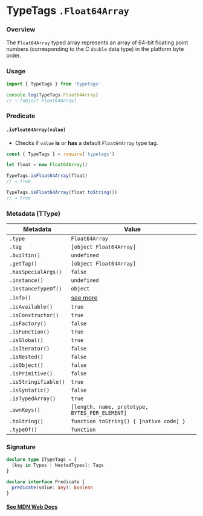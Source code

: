 # TypeTags `.Float64Array`

### Overview

The `Float64Array` typed array represents an array of 64-bit floating point numbers (corresponding to the C `double` data type) in the platform byte order.

### Usage

```js
import { TypeTags } from 'typetags'

console.log(TypeTags.Float64Array)
// → [object Float64Array]
```

### Predicate

#### `.isFloat64Array(value)`

- Checks if `value` **is** or **has** a default `Float64Array` type tag.

```js
const { TypeTags } = require('typetags')

let float = new Float64Array()

TypeTags.isFloat64Array(float)
// → true

TypeTags.isFloat64Array(float.toString())
// → true
```

### Metadata (TType)

| Metadata             | Value                                          |
| -------------------- | ---------------------------------------------- |
| `.type`              | `Float64Array`                                 |
| `.tag`               | `[object Float64Array]`                        |
| `.builtin()`         | `undefined`                                    |
| `.getTag()`          | `[object Float64Array]`                        |
| `.hasSpecialArgs()`  | `false`                                        |
| `.instance()`        | `undefined`                                    |
| `.instanceTypeOf()`  | `object`                                       |
| `.info()`            | [see more]()                                   |
| `.isAvailable()`     | `true`                                         |
| `.isConstructor()`   | `true`                                         |
| `.isFactory()`       | `false`                                        |
| `.isFunction()`      | `true`                                         |
| `.isGlobal()`        | `true`                                         |
| `.isIterator()`      | `false`                                        |
| `.isNested()`        | `false`                                        |
| `.isObject()`        | `false`                                        |
| `.isPrimitive()`     | `false`                                        |
| `.isStringifiable()` | `true`                                         |
| `.isSyntatic()`      | `false`                                        |
| `.isTypedArray()`    | `true`                                         |
| `.ownKeys()`         | `[length, name, prototype, BYTES_PER_ELEMENT]` |
| `.toString()`        | `function toString() { [native code] }`        |
| `.typeOf()`          | `function`                                     |

### Signature

```ts
declare type ITypeTags = {
  [key in Types | NestedTypes]: Tags
}

declare interface Predicate {
  predicate(value: any): boolean
}
```

#### [See MDN Web Docs](https://developer.mozilla.org/en-US/docs/Web/JavaScript/Reference/Global_Objects/Float64Array)
